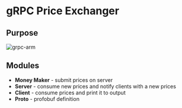 # gRPC Price Exchanger

## Purpose 


![grpc-arm](https://user-images.githubusercontent.com/4140597/32380618-6967a49c-c0a8-11e7-8897-e1851aba038d.png)

## Modules 

* **Money Maker** - submit prices on server 
* **Server** - consume new prices and notify clients with a new prices
* **Client** - consume prices and print it to output
* **Proto** - profobuf definition
